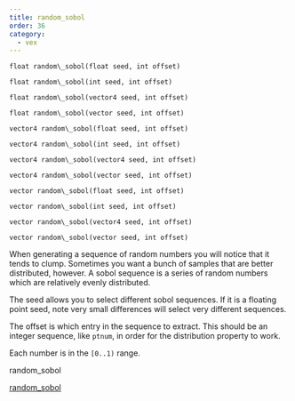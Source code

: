 ```yaml
---
title: random_sobol
order: 36
category:
  - vex
---
```


`float random\_sobol(float seed, int offset)`

`float random\_sobol(int seed, int offset)`

`float random\_sobol(vector4 seed, int offset)`

`float random\_sobol(vector seed, int offset)`

`vector4 random\_sobol(float seed, int offset)`

`vector4 random\_sobol(int seed, int offset)`

`vector4 random\_sobol(vector4 seed, int offset)`

`vector4 random\_sobol(vector seed, int offset)`

`vector random\_sobol(float seed, int offset)`

`vector random\_sobol(int seed, int offset)`

`vector random\_sobol(vector4 seed, int offset)`

`vector random\_sobol(vector seed, int offset)`

When generating a sequence of random numbers you will notice that it tends to
clump. Sometimes you want a bunch of samples that are better distributed,
however. A sobol sequence is a series of random numbers which are relatively
evenly distributed.

The seed allows you to select different sobol sequences. If it is a floating
point seed, note very small differences will select very different sequences.

The offset is which entry in the sequence to extract. This should be an
integer sequence, like `ptnum`, in order for the distribution property to work.

Each number is in the `[0..1)` range.

random_sobol

[random_sobol](random_sobol.html)
